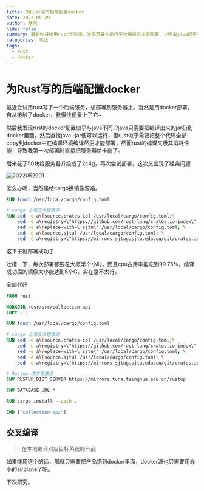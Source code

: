 ```yaml
---
title: 为Rust写的后端配置docker
date: 2022-05-29
author: 寒雨
hide: false
summary: 直到你开始用rust写后端，发现需要在运行平台编译后才能部署，才明白java跨平台的可贵
categories: 笔记
tags:
  - rust
  - docker
---
```


# 为Rust写的后端配置docker

最近尝试用rust写了一个后端服务，想部署到服务器上。当然是用docker部署，自从接触了docker，我很快便爱上了它~

然后我发现rust的docker配置似乎与java不同..?java只需要把编译出来的jar扔到docker里面，然后直接java -jar便可以运行，但rust似乎需要把整个代码全部copy到docker中在编译环境编译然后才能部署，然而rust的编译又极其消耗性能，导致我第一次部署时直接把服务器给卡崩了。

后来花了50块给服务器升级成了2c4g，再次尝试部署，这次又出现了经典问题

![2022052901](https://persecution-1301196908.cos.ap-chongqing.myqcloud.com/image_bed/2022052901.png)

怎么办呢，当然是给cargo换镜像源咯。

~~~dockerfile
RUN touch /usr/local/cargo/config.toml

# cargo 上海交大镜像源
RUN sed -e a\[source.crates-io] /usr/local/cargo/config.toml;\
    sed -e a\registry=\"https://github.com/rust-lang/crates.io-index\" /usr/local/cargo/config.toml; \
    sed -e a\replace-with=\'sjtu\' /usr/local/cargo/config.toml; \
    sed -e a\[source.sjtu] /usr/local/cargo/config.toml; \
    sed -e a\registry=\"https://mirrors.sjtug.sjtu.edu.cn/git/crates.io-index/\"
~~~

这下子就部署成功了

吐槽一下，每次部署都要花大概半个小时，而且cpu占用率能吃到99.75%，编译成功后的镜像大小能达到6个G，实在是不太行。

全部代码

~~~dockerfile
FROM rust

WORKDIR /usr/src/collection-api
COPY . .

RUN touch /usr/local/cargo/config.toml

# cargo 上海交大镜像源
RUN sed -e a\[source.crates-io] /usr/local/cargo/config.toml;\
    sed -e a\registry=\"https://github.com/rust-lang/crates.io-index\" /usr/local/cargo/config.toml; \
    sed -e a\replace-with=\'sjtu\' /usr/local/cargo/config.toml; \
    sed -e a\[source.sjtu] /usr/local/cargo/config.toml; \
    sed -e a\registry=\"https://mirrors.sjtug.sjtu.edu.cn/git/crates.io-index/\"

# Rustup 清华镜像源
ENV RUSTUP_DIST_SERVER https://mirrors.tuna.tsinghua.edu.cn/rustup

ENV DATABASE_URL *

RUN cargo install --path .

CMD ["collection-api"]
~~~

## 交叉编译

> 在本地编译对应目标系统的产品

如果能用这个的话，那就只需要把产品扔到docker里面，docker源也只需要用最小的airplane了吧。

下次研究。